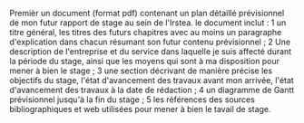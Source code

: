 
Premièr un document (format pdf) contenant un plan détaillé prévisionnel de mon futur rapport de stage au sein de l'Irstea.
le document inclut :
	1 un titre général, les titres des futurs chapitres avec au moins un paragraphe d'explication dans chacun résumant son futur contenu prévisionnel ;
	2 Une description de l'entreprise et du service dans laquelle je suis affecté durant la période du stage, ainsi que les moyens qui sont à ma  disposition pour mener à bien le stage ;
	3 une section décrivant de manière précise les objectifs du stage, l'état d'avancement des travaux avant mon arrivée, l'état d'avancement des travaux à la date de rédaction ;
	4 un diagramme de Gantt prévisionnel jusqu'à la fin du stage ;
	5 les références des sources bibliographiques et web utilisées pour mener à bien le tavail de stage.
